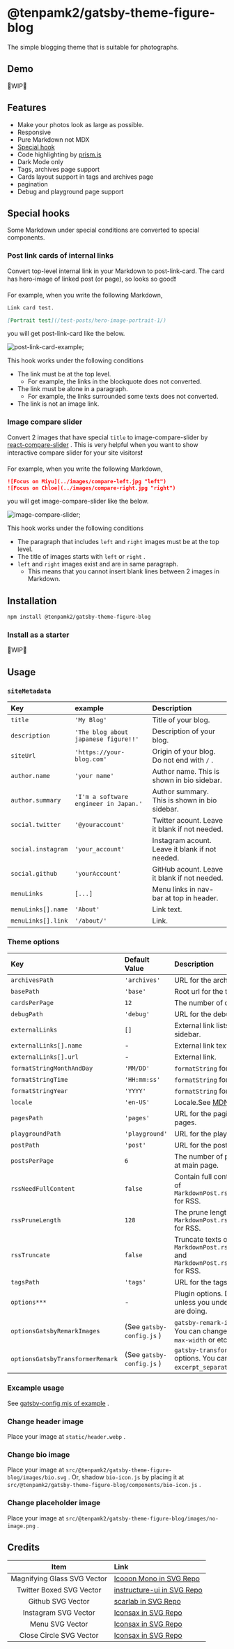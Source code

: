 # @tenpamk2/gatsby-theme-figure-blog

The simple blogging theme that is suitable for photographs.

## Demo

🚧WIP🚧

## Features

- Make your photos look as large as possible.
- Responsive
- Pure Markdown not MDX
- [Special hook](#special-hooks)
- Code highlighting by [prism.js](https://prismjs.com/)
- Dark Mode only
- Tags, archives page support
- Cards layout support in tags and archives page
- pagination
- Debug and playground page support

## Special hooks

Some Markdown under special conditions are converted to special components.

### Post link cards of internal links

Convert top-level internal link in your Markdown to post-link-card.
The card has hero-image of linked post (or page), so looks so good❗

For example, when you write the following Markdown,

```md
Link card test.

[Portrait test](/test-posts/hero-image-portrait-1/)
```

you will get post-link-card like the below.

![post-link-card-example](./images/post-link-card.png);

This hook works under the following conditions

- The link must be at the top level.
  - For example, the links in the blockquote does not converted.
- The link must be alone in a paragraph.
  - For example, the links surrounded some texts does not converted.
- The link is not an image link.

### Image compare slider

Convert 2 images that have special `title` to image-compare-slider
by [react-compare-slider](https://github.com/nerdyman/react-compare-slider) .
This is very helpful when you want to show interactive compare slider for your site visitors❗

For example, when you write the following Markdown,

```md
![Focus on Miyu](../images/compare-left.jpg "left")
![Focus on Chloe](../images/compare-right.jpg "right")
```

you will get image-compare-slider like the below.

![image-compare-slider](./images/image-compare-slider.png);

This hook works under the following conditions

- The paragraph that includes `left` and `right` images must be at the top level.
- The title of images starts with `left` or `right` .
- `left` and `right` images exist and are in same paragraph.
  - This means that you cannot insert blank lines between 2 images in Markdown.

## Installation

```sh
npm install @tenpamk2/gatsby-theme-figure-blog
```

### Install as a starter

🚧WIP🚧

## Usage

### `siteMetadata`

| Key                | example                               | Description                                     |
| :----------------- | :------------------------------------ | :---------------------------------------------- |
| `title`            | `'My Blog'`                           | Title of your blog.                             |
| `description`      | `'The blog about japanese figure!!'`  | Description of your blog.                       |
| `siteUrl`          | `'https://your-blog.com'`             | Origin of your blog. Do not end with `/` .      |
| `author.name`      | `'your name'`                         | Author name. This is shown in bio sidebar.      |
| `author.summary`   | `'I'm a software engineer in Japan.'` | Author summary. This is shown in bio sidebar.   |
| `social.twitter`   | `'@youraccount'`                      | Twitter acount. Leave it blank if not needed.   |
| `social.instagram` | `'your_account'`                      | Instagram acount. Leave it blank if not needed. |
| `social.github`    | `'yourAccount'`                       | GitHub acount. Leave it blank if not needed.    |
| `menuLinks`        | `[...]`                               | Menu links in nav-bar at top in header.         |
| `menuLinks[].name` | `'About'`                             | Link text.                                      |
| `menuLinks[].link` | `'/about/'`                           | Link.                                           |

### Theme options

| Key                              | Default Value             | Description                                                                                                   |
| :------------------------------- | :------------------------ | :------------------------------------------------------------------------------------------------------------ |
| `archivesPath`                   | `'archives'`              | URL for the archives pages.                                                                                   |
| `basePath`                       | `'base'`                  | Root url for the theme.                                                                                       |
| `cardsPerPage`                   | `12`                      | The number of cards in 1 page.                                                                                |
| `debugPath`                      | `'debug'`                 | URL for the debug page.                                                                                       |
| `externalLinks`                  | `[]`                      | External link lists info for sidebar.                                                                         |
| `externalLinks[].name`           | -                         | External link text.                                                                                           |
| `externalLinks[].url`            | -                         | External link.                                                                                                |
| `formatStringMonthAndDay`        | `'MM/DD'`                 | `formatString` for month and day.                                                                             |
| `formatStringTime`               | `'HH:mm:ss'`              | `formatString` for time.                                                                                      |
| `formatStringYear`               | `'YYYY'`                  | `formatString` for year.                                                                                      |
| `locale`                         | `'en-US'`                 | Locale.See [MDN](https://developer.mozilla.org/ja/docs/Web/JavaScript/Reference/Global_Objects/Intl/Locale) . |
| `pagesPath`                      | `'pages'`                 | URL for the pagination after 2nd pages.                                                                       |
| `playgroundPath`                 | `'playground'`            | URL for the playground page.                                                                                  |
| `postPath`                       | `'post'`                  | URL for the post page.                                                                                        |
| `postsPerPage`                   | `6`                       | The number of posts in 1 page at main page.                                                                   |
| `rssNeedFullContent`             | `false`                   | Contain full content into the field of `MarkdownPost.rssContentEncoded` for RSS.                              |
| `rssPruneLength`                 | `128`                     | The prune length of the field of `MarkdownPost.rssDescription` for RSS.                                       |
| `rssTruncate`                    | `false`                   | Truncate texts of the field of `MarkdownPost.rssContentEncoded` and `MarkdownPost.rssDescription` for RSS.    |
| `tagsPath`                       | `'tags'`                  | URL for the tags page.                                                                                        |
| `options***`                     | -                         | Plugin options. Do not set unless you understand what you are doing.                                          |
| `optionsGatsbyRemarkImages`      | (See `gatsby-config.js` ) | `gatsby-remark-images` options. You can change image quality , `max-width` or etcetc.                         |
| `optionsGatsbyTransformerRemark` | (See `gatsby-config.js` ) | `gatsby-transformer-remark` options. You can change `excerpt_separator` .                                     |

### Excample usage

See [gatsby-config.mjs of example](https://github.com/tenpaMk2/gatsby-theme-figure-blog/blob/main/example/gatsby-config.mjs) .

### Change header image

Place your image at `static/header.webp` .

### Change bio image

Place your image at `src/@tenpamk2/gatsby-theme-figure-blog/images/bio.svg` .
Or, shadow `bio-icon.js` by placing it at `src/@tenpamk2/gatsby-theme-figure-blog/components/bio-icon.js` .

### Change placeholder image

Place your image at `src/@tenpamk2/gatsby-theme-figure-blog/images/no-image.png` .

## Credits

|            Item             | Link                                                                           |
| :-------------------------: | :----------------------------------------------------------------------------- |
| Magnifying Glass SVG Vector | [Icooon Mono in SVG Repo](https://www.svgrepo.com/svg/479944/magnifying-glass) |
|  Twitter Boxed SVG Vector   | [instructure-ui in SVG Repo](https://www.svgrepo.com/svg/501411/twitter-boxed) |
|      Github SVG Vector      | [scarlab in SVG Repo](https://www.svgrepo.com/svg/508076/github)               |
|    Instagram SVG Vector     | [Iconsax in SVG Repo](https://www.svgrepo.com/svg/497210/instagram)            |
|       Menu SVG Vector       | [Iconsax in SVG Repo](https://www.svgrepo.com/svg/497274/menu)                 |
|   Close Circle SVG Vector   | [Iconsax in SVG Repo](https://www.svgrepo.com/svg/496952/close-circle)         |
